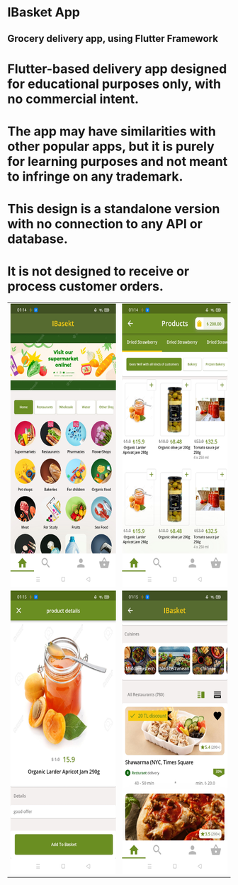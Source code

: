 # IBasket App
## Grocery delivery app, using Flutter Framework 

#  Flutter-based delivery app designed for educational purposes only, with no commercial intent.
# The app may have similarities with other popular apps, but it is purely for learning purposes and not meant to infringe on any trademark.
# This design is a standalone version with no connection to any API or database.
# It is not designed to receive or process customer orders.


<table>

   <tr>
    <td> <img src="Images/1.jpeg"  alt="1" width = 360px height = 640px ></td>
   <td> <img src="Images/2.jpeg"  alt="1" width = 360px height = 640px ></td>
      


 </tr>
   
  <tr>
    <td> <img src="Images/3.jpeg"  alt="1" width = 360px height = 640px ></td>
   <td> <img src="Images/4.jpeg"  alt="1" width = 360px height = 640px ></td>
      


 </tr>
</table>
